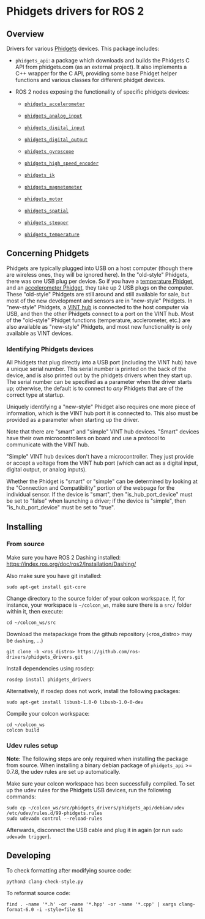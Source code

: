 Phidgets drivers for ROS 2
==========================

Overview
--------

Drivers for various [Phidgets](https://www.phidgets.com) devices. This package includes:

* `phidgets_api`: a package which downloads and builds the Phidgets C API from
   phidgets.com (as an external project). It also implements a C++ wrapper
   for the C API, providing some base Phidget helper functions and various classes
   for different phidget devices.

* ROS 2 nodes exposing the functionality of specific phidgets devices:

  * [`phidgets_accelerometer`](phidgets_accelerometer/README.md)

  * [`phidgets_analog_input`](phidgets_analog_input/README.md)

  * [`phidgets_digital_input`](phidgets_digital_input/README.md)

  * [`phidgets_digital_output`](phidgets_digital_output/README.md)

  * [`phidgets_gyroscope`](phidgets_gyroscope/README.md)

  * [`phidgets_high_speed_encoder`](phidgets_high_speed_encoder/README.md)

  * [`phidgets_ik`](phidgets_ik/README.md)

  * [`phidgets_magnetometer`](phidgets_magnetometer/README.md)

  * [`phidgets_motor`](phidgets_motor/README.md)

  * [`phidgets_spatial`](phidgets_spatial/README.md)

  * [`phidgets_stepper`](phidgets_stepper/README.md)

  * [`phidgets_temperature`](phidgets_temperature/README.md)

Concerning Phidgets
-------------------

Phidgets are typically plugged into USB on a host computer (though there are
wireless ones, they will be ignored here).  In the "old-style" Phidgets, there
was one USB plug per device.  So if you have a
[temperature Phidget](https://www.phidgets.com/?tier=3&catid=14&pcid=12&prodid=1042),
and an [accelerometer Phidget](https://www.phidgets.com/?tier=3&catid=10&pcid=8&prodid=1026),
they take up 2 USB plugs on the computer.  These "old-style" Phidgets are still
around and still available for sale, but most of the new development and
sensors are in "new-style" Phidgets.  In "new-style" Phidgets, a
[VINT hub](https://www.phidgets.com/?tier=3&catid=2&pcid=1&prodid=643) is
connected to the host computer via USB, and then the other Phidgets connect to
a port on the VINT hub.  Most of the "old-style" Phidget functions (temperature,
acclerometer, etc.) are also available as "new-style" Phidgets, and most new
functionality is only available as VINT devices.

### Identifying Phidgets devices ###

All Phidgets that plug directly into a USB port (including the VINT hub) have a
unique serial number. This serial number is printed on the back of the device,
and is also printed out by the phidgets drivers when they start up.  The serial
number can be specified as a parameter when the driver starts up; otherwise, the
default is to connect to *any* Phidgets that are of the correct type at startup.

Uniquely identifying a "new-style" Phidget also requires one more piece of
information, which is the VINT hub port it is connected to.  This also must be
provided as a parameter when starting up the driver.

Note that there are "smart" and "simple" VINT hub devices.  "Smart" devices have
their own microcontrollers on board and use a protocol to communicate with the
VINT hub.

"Simple" VINT hub devices don't have a microcontroller.  They just provide
or accept a voltage from the VINT hub port (which can act as a digital input,
digital output, or analog inputs).

Whether the Phidget is "smart" or "simple" can be determined by looking at the
"Connection and Compatibility" portion of the webpage for the individual sensor.
If the device is "smart", then "is_hub_port_device" must be set to "false"
when launching a driver; if the device is "simple", then "is_hub_port_device"
must be set to "true".

Installing
----------

### From source ###

Make sure you have ROS 2 Dashing installed: https://index.ros.org/doc/ros2/Installation/Dashing/

Also make sure you have git installed:

    sudo apt-get install git-core

Change directory to the source folder of your colcon workspace.
If, for instance, your workspace is `~/colcon_ws`, make sure there is
a `src/` folder within it, then execute:

    cd ~/colcon_ws/src

Download the metapackage from the github repository (<ros_distro> may be `dashing`, ...)

    git clone -b <ros_distro> https://github.com/ros-drivers/phidgets_drivers.git

Install dependencies using rosdep:

    rosdep install phidgets_drivers

Alternatively, if rosdep does not work, install the following packages:

    sudo apt-get install libusb-1.0-0 libusb-1.0-0-dev

Compile your colcon workspace:

    cd ~/colcon_ws
    colcon build

### Udev rules setup ###

**Note:** The following steps are only required when installing the package
from source. When installing a binary debian package of `phidgets_api` >= 0.7.8,
the udev rules are set up automatically.

Make sure your colcon workspace has been successfully compiled.
To set up the udev rules for the Phidgets USB devices, run the following commands:

    sudo cp ~/colcon_ws/src/phidgets_drivers/phidgets_api/debian/udev /etc/udev/rules.d/99-phidgets.rules
    sudo udevadm control --reload-rules

Afterwards, disconnect the USB cable and plug it in again (or run `sudo udevadm trigger`).

Developing
----------

To check formatting after modifying source code:

    python3 clang-check-style.py

To reformat source code:

    find . -name '*.h' -or -name '*.hpp' -or -name '*.cpp' | xargs clang-format-6.0 -i -style=file $1
